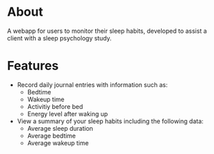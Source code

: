 # About
A webapp for users to monitor their sleep habits, developed to assist a client with a sleep psychology study.
# Features
- Record daily journal entries with information such as:
  - Bedtime
  - Wakeup time
  - Activitiy before bed
  - Energy level after waking up
- View a summary of your sleep habits including the following data:
  - Average sleep duration
  - Average bedtime
  - Average wakeup time
